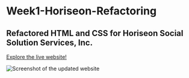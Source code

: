 # Week1-Horiseon-Refactoring
## Refactored HTML and CSS for Horiseon Social Solution Services, Inc.

[Explore the live website!](https://jacksontallent.github.io/Week1-Horiseon-Refactoring/)

![Screenshot of the updated website](https://i.imgur.com/SAevBUR.jpeg)
